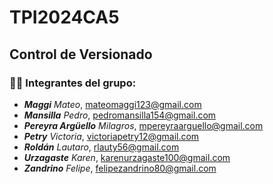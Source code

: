 # TPI2024CA5
## Control de Versionado
### :technologist: Integrantes del grupo:
- _**Maggi**_ _Mateo_, mateomaggi123@gmail.com <br/>
- _**Mansilla**_ _Pedro_, pedromansilla154@gmail.com <br/>
- _**Pereyra Argüello**_ _Milagros_, mpereyraarguello@gmail.com <br/>
- _**Petry**_ _Victoria_, victoriapetry12@gmail.com <br/>
- _**Roldán**_ _Lautaro_, rlauty56@gmail.com <br/>
- _**Urzagaste**_ _Karen_,  karenurzagaste100@gmail.com <br/>
- _**Zandrino**_ _Felipe_,  felipezandrino80@gmail.com <br/>
